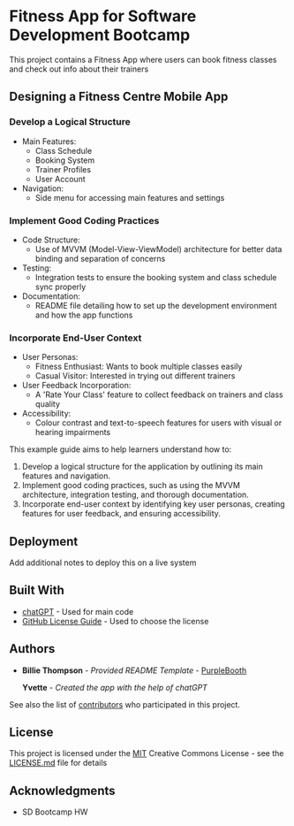 # Fitness App for Software Development Bootcamp

This project contains a Fitness App where users can book fitness classes and check out info about their trainers

## Designing a Fitness Centre Mobile App

### Develop a Logical Structure
- Main Features: 
  - Class Schedule
  - Booking System
  - Trainer Profiles
  - User Account
- Navigation: 
  - Side menu for accessing main features and settings

### Implement Good Coding Practices
- Code Structure: 
  - Use of MVVM (Model-View-ViewModel) architecture for better data binding and separation of concerns
- Testing: 
  - Integration tests to ensure the booking system and class schedule sync properly
- Documentation: 
  - README file detailing how to set up the development environment and how the app functions

### Incorporate End-User Context
- User Personas: 
  - Fitness Enthusiast: Wants to book multiple classes easily
  - Casual Visitor: Interested in trying out different trainers
- User Feedback Incorporation: 
  - A 'Rate Your Class' feature to collect feedback on trainers and class quality
- Accessibility: 
  - Colour contrast and text-to-speech features for users with visual or hearing impairments

This example guide aims to help learners understand how to:
1. Develop a logical structure for the application by outlining its main features and navigation.
2. Implement good coding practices, such as using the MVVM architecture, integration testing, and thorough documentation.
3. Incorporate end-user context by identifying key user personas, creating features for user feedback, and ensuring accessibility.

## Deployment

Add additional notes to deploy this on a live system

## Built With

  - [chatGPT](https://chatGPT.com) - Used
    for main code
  - [GitHub License Guide]([https://creativecommons.org](https://choosealicense.com/)/) - Used to choose
    the license

## Authors

  - **Billie Thompson** - *Provided README Template* -
    [PurpleBooth](https://github.com/PurpleBooth)

    **Yvette** - *Created the app with the help of chatGPT*

See also the list of
[contributors](https://github.com/PurpleBooth/a-good-readme-template/contributors)
who participated in this project.

## License

This project is licensed under the [MIT](LICENSE.md)
Creative Commons License - see the [LICENSE.md](LICENSE.md) file for
details

## Acknowledgments

  - SD Bootcamp HW

